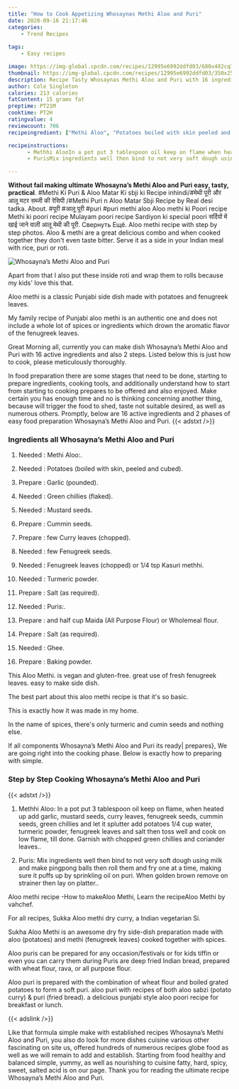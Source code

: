 ```yaml
---
title: "How to Cook Appetizing Whosaynas Methi Aloo and Puri"
date: 2020-09-16 21:17:46
categories:
    - Trend Recipes
    
tags:
    - Easy recipes

image: https://img-global.cpcdn.com/recipes/12995e6992ddfd03/680x482cq70/whosaynas-methi-aloo-and-puri-recipe-main-photo.jpg
thumbnail: https://img-global.cpcdn.com/recipes/12995e6992ddfd03/350x250cq70/whosaynas-methi-aloo-and-puri-recipe-main-photo.jpg
description: Recipe Tasty Whosaynas Methi Aloo and Puri with 16 ingredients and 2 stages of easy cooking.
author: Cole Singleton
calories: 213 calories
fatContent: 15 grams fat
preptime: PT21M
cooktime: PT2H
ratingvalue: 4
reviewcount: 706
recipeingredient: ["Methi Aloo", "Potatoes boiled with skin peeled and cubed", "Garlic pounded", "Green chillies flaked", "Mustard seeds", "Cummin seeds", "few Curry leaves chopped", "few Fenugreek seeds", "Fenugreek leaves chopped or 14 tsp Kasuri methhi", "Turmeric powder", "Salt as required", "Puris", "and half cup Maida All Purpose Flour or Wholemeal flour", "Salt as required", "Ghee", "Baking powder"]

recipeinstructions: 
      - Methhi AlooIn a pot put 3 tablespoon oil keep on flame when heated up add garlic mustard seeds curry leaves fenugreek seeds cummin seeds green chillies and let it splutter add potatoes 14 cup water turmeric powder fenugreek leaves and salt then toss well and cook on low flame till doneGarnish with chopped green chillies and coriander leaves 
      - PurisMix ingredients well then bind to not very soft dough using milk and make pingpong balls then roll them and fry one at a time making sure it puffs up by sprinkling oil on puriWhen golden brown remove on strainer then lay on platter

---
```




**Without fail making ultimate Whosayna’s Methi Aloo and Puri easy, tasty, practical**. #Methi Ki Puri &amp; Aloo Matar Ki sbji ki Recipe inhindi/#मेथी पूरी और आलू मटर सब्जी की रेसिपी /#Methi Puri n Aloo Matar Sbji Recipe by Real desi tadka. About. #पूरी #आलू पूरी #puri #puri methi aloo Aloo methi ki Poori recipe Methi ki poori recipe Mulayam poori recipe Sardiyon ki special poori सर्दियों में खाई जाने वाली आलू मेथी की पूरी. Свернуть Ещё. Aloo methi recipe with step by step photos. Aloo &amp; methi are a great delicious combo and when cooked together they don&#39;t even taste bitter. Serve it as a side in your Indian meal with rice, puri or roti.


![Whosayna’s Methi Aloo and Puri](https://img-global.cpcdn.com/recipes/12995e6992ddfd03/680x482cq70/whosaynas-methi-aloo-and-puri-recipe-main-photo.jpg "Whosayna’s Methi Aloo and Puri")



Apart from that I also put these inside roti and wrap them to rolls because my kids&#39; love this that.

Aloo methi is a classic Punjabi side dish made with potatoes and fenugreek leaves.

My family recipe of Punjabi aloo methi is an authentic one and does not include a whole lot of spices or ingredients which drown the aromatic flavor of the fenugreek leaves.


Great Morning all, currently you can make dish Whosayna’s Methi Aloo and Puri with 16 active ingredients and also 2 steps. Listed below this is just how to cook, please meticulously thoroughly.

In food preparation there are some stages that need to be done, starting to prepare ingredients, cooking tools, and additionally understand how to start from starting to cooking prepares to be offered and also enjoyed. Make certain you has enough time and no is thinking concerning another thing, because will trigger the food to shed, taste not suitable desired, as well as numerous others. Promptly, below are 16 active ingredients and 2 phases of easy food preparation Whosayna’s Methi Aloo and Puri.
{{< adstxt />}}

### Ingredients all Whosayna’s Methi Aloo and Puri


1. Needed  : Methi Aloo:.

1. Needed  : Potatoes (boiled with skin, peeled and cubed).

1. Prepare  : Garlic (pounded).

1. Needed  : Green chillies (flaked).

1. Needed  : Mustard seeds.

1. Prepare  : Cummin seeds.

1. Prepare  : few Curry leaves (chopped).

1. Needed  : few Fenugreek seeds.

1. Needed  : Fenugreek leaves (chopped) or 1/4 tsp Kasuri methhi.

1. Needed  : Turmeric powder.

1. Prepare  : Salt (as required).

1. Needed  : Puris:.

1. Prepare  : and half cup Maida (All Purpose Flour) or Wholemeal flour.

1. Prepare  : Salt (as required).

1. Needed  : Ghee.

1. Prepare  : Baking powder.


This Aloo Methi. is vegan and gluten-free. great use of fresh fenugreek leaves. easy to make side dish.

The best part about this aloo methi recipe is that it&#39;s so basic.

This is exactly how it was made in my home.

In the name of spices, there&#39;s only turmeric and cumin seeds and nothing else.


If all components Whosayna’s Methi Aloo and Puri its ready| prepares}, We are going right into the cooking phase. Below is exactly how to preparing with simple.

### Step by Step Cooking Whosayna’s Methi Aloo and Puri

{{< adstxt />}}


1. Methhi Aloo:
In a pot put 3 tablespoon oil keep on flame, when heated up add garlic, mustard seeds, curry leaves, fenugreek seeds, cummin seeds, green chillies and let it splutter add potatoes 1/4 cup water, turmeric powder, fenugreek leaves and salt then toss well and cook on low flame, till done.
Garnish with chopped green chillies and coriander leaves..



1. Puris:
Mix ingredients well then bind to not very soft dough using milk and make pingpong balls then roll them and fry one at a time, making sure it puffs up by sprinkling oil on puri.
When golden brown remove on strainer then lay on platter..




Aloo methi recipe -How to makeAloo Methi, Learn the recipeAloo Methi by vahchef.

For all recipes, Sukka Aloo methi dry curry, a Indian vegetarian Si.

Sukha Aloo Methi is an awesome dry fry side-dish preparation made with aloo (potatoes) and methi (fenugreek leaves) cooked together with spices.

Aloo puris can be prepared for any occasion/festivals or for kids tiffin or even you can carry them during Puris are deep fried Indian bread, prepared with wheat flour, rava, or all purpose flour.

Aloo puri is prepared with the combination of wheat flour and boiled grated potatoes to form a soft puri. aloo puri with recipes of both aloo sabzi (potato curry) &amp; puri (fried bread). a delicious punjabi style aloo poori recipe for breakfast or lunch.


{{< adslink />}}

Like that formula simple make with established recipes Whosayna’s Methi Aloo and Puri, you also do look for more dishes cuisine various other fascinating on site us, offered hundreds of numerous recipes globe food as well as we will remain to add and establish. Starting from food healthy and balanced simple, yummy, as well as nourishing to cuisine fatty, hard, spicy, sweet, salted acid is on our page. Thank you for reading the ultimate recipe Whosayna’s Methi Aloo and Puri.
